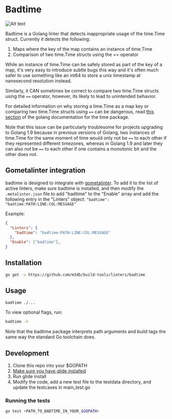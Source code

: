 # Badtime
![Alt text](http://2.images.southparkstudios.com/images/shows/south-park/clip-thumbnails/season-6/0603/south-park-s06e03c03-thumper-the-super-cool-ski-instructor-16x9.jpg?quality=0.8)

Badtime is a Golang linter that detects inappropriate usage of the time.Time struct. Currently it detects the following:

1. Maps where the key of the map contains an instance of time.Time
2. Comparison of two time.Time structs using the == operator

While an instance of time.Time can be safely stored as part of the key of a map, it's very easy to introduce subtle bugs this way and it's often much safer to use something like an int64 to store a unix timestamp at nanosecond resolution instead.

Similarly, it CAN sometimes be correct to compare two time.Time structs using the `==` operator, however, its likely to lead to unintended behavior.

For detailed information on why storing a time.Time as a map key or comparing two time.Time structs using `==` can be dangerous, read [this section](https://golang.org/src/time/time.go?#L101) of the golang documentation for the time package.

Note that this issue can be particularly troublesome for projects upgrading to Golang 1.9 because in previous versions of Golang, two instances of time.Time for the same moment of time would only not be `==` to each other if they represented different timezones, whereas in Golang 1.9 and later they can also not be `==` to each other if one contains a monotonic bit and the other does not.

## Gometalinter integration

badtime is designed to integrate with [gometalinter](https://github.com/alecthomas/gometalinter). To add it to the list of active linters, make sure badtime is installed, and then modify the `.metalinter.json` file to add "badtime" to the "Enable" array and add the following entry in the "Linters" object: `"badtime": "badtime:PATH:LINE:COL:MESSAGE"`

Example:

```json
{
  "Linters": {
    "badtime": "badtime:PATH:LINE:COL:MESSAGE"
  },
  "Enable": ["badtime"],
}
```

## Installation

```bash
go get -u https://github.com/m3db/build-tools/linters/badtime
```

## Usage

```bash
badtime ./...
```

To view optional flags, run:

```bash
badtime -h
```

Note that the badtime package interprets path arguments and build tags the same way the standard Go toolchain does.

## Development

1. Clone this repo into your $GOPATH
2. [Make sure you have glide installed](https://github.com/Masterminds/glide)
3. Run glide install
4. Modify the code, add a new test file to the testdata directory, and update the testcases in main_test.go

### Running the tests

```bash
go test <PATH_TO_BADTIME_IN_YOUR_$GOPATH>
```
